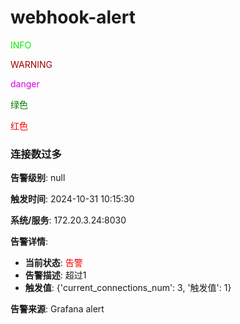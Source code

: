 # webhook-alert


<font color=info> INFO </font>

<font color=warning> WARNING </font>

<font color=danger> danger </font>

<font color=green> 绿色 </font>


<font color=red> 红色 </font>

### 连接数过多

**告警级别**: null

**触发时间**: 2024-10-31 10:15:30

**系统/服务**: 172.20.3.24:8030

**告警详情**: 
- **当前状态**: <font color=red>告警</font>
- **告警描述**: 超过1
- **触发值**: {'current_connections_num': 3, '触发值': 1}

**告警来源**: Grafana alert